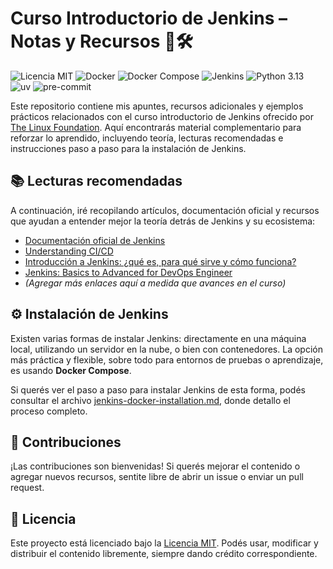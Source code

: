 # Curso Introductorio de Jenkins – Notas y Recursos 🧠🛠️

![Licencia MIT](https://img.shields.io/badge/Licencia-MIT-blue.svg)
![Docker](https://img.shields.io/badge/Docker-gray.svg?logo=docker)
![Docker Compose](https://img.shields.io/badge/Docker--Compose-gray.svg?logo=docker)
![Jenkins](https://img.shields.io/badge/Jenkins-LTS-blue?logo=jenkins&logoColor=white)
![Python 3.13](https://img.shields.io/badge/Python-3.13-green?logo=python)
![uv](https://img.shields.io/badge/uv-gray.svg?logo=uv)
![pre-commit](https://img.shields.io/badge/pre--commit-enabled-red.svg)


Este repositorio contiene mis apuntes, recursos adicionales y ejemplos prácticos relacionados con el curso introductorio de Jenkins ofrecido por [The Linux Foundation](https://training.linuxfoundation.org/). Aquí encontrarás material complementario para reforzar lo aprendido, incluyendo teoría, lecturas recomendadas e instrucciones paso a paso para la instalación de Jenkins.



## 📚 Lecturas recomendadas

A continuación, iré recopilando artículos, documentación oficial y recursos que ayudan a entender mejor la teoría detrás de Jenkins y su ecosistema:

- [Documentación oficial de Jenkins](https://www.jenkins.io/doc/)
- [Understanding CI/CD](https://www.redhat.com/en/topics/devops/what-is-ci-cd)
- [Introducción a Jenkins: ¿qué es, para qué sirve y cómo funciona?](https://sentrio.io/blog/que-es-jenkins/)
- [Jenkins: Basics to Advanced for DevOps Engineer](https://medium.com/cloud-native-daily/jenkins-tutorial-basics-to-advanced-for-devops-engineer-27265e5ae67d)
- *(Agregar más enlaces aquí a medida que avances en el curso)*



## ⚙️ Instalación de Jenkins

Existen varias formas de instalar Jenkins: directamente en una máquina local, utilizando un servidor en la nube, o bien con contenedores. La opción más práctica y flexible, sobre todo para entornos de pruebas o aprendizaje, es usando **Docker Compose**.

Si querés ver el paso a paso para instalar Jenkins de esta forma, podés consultar el archivo [jenkins-docker-installation.md](./docs/jenkins-docker-installation.md), donde detallo el proceso completo.


## 🤝 Contribuciones

¡Las contribuciones son bienvenidas! Si querés mejorar el contenido o agregar nuevos recursos, sentite libre de abrir un issue o enviar un pull request.


## 📝 Licencia

Este proyecto está licenciado bajo la [Licencia MIT](LICENSE). Podés usar, modificar y distribuir el contenido libremente, siempre dando crédito correspondiente.

<!-- 
idea para implementar un proyecto mlops https://www.datacamp.com/es/tutorial/jenkins-tutorial

para tomar ideas de como usar jenkis
[text](https://medium.com/@iAadiDev/the-complete-jenkins-tutorial-you-will-ever-need-587d054ea1ac)

[text](https://softwaresennin.medium.com/jenkins-101-getting-started-with-jenkins-a69e1c3e4897)


[text](https://medium.com/@CJwrites154/master-jenkins-zero-to-hero-guide-part-1-961b8e38e014)

[text](https://medium.com/@venkatsatyanreddy_92646/beginners-guide-to-jenkins-pipelines-16a6181def97)

-->